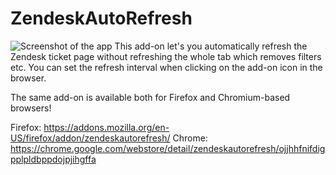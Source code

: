# ZendeskAutoRefresh
![Screenshot of the app](https://addons.mozilla.org/user-media/previews/full/286/286657.png?modified=1692806091)
This add-on let's you automatically refresh the Zendesk ticket page without refreshing the whole tab which removes filters etc.
You can set the refresh interval when clicking on the add-on icon in the browser.

The same add-on is available both for Firefox and Chromium-based browsers!

Firefox: https://addons.mozilla.org/en-US/firefox/addon/zendeskautorefresh/
Chrome: https://chrome.google.com/webstore/detail/zendeskautorefresh/ojjhhfnifdigpplpldbppdojpjihgffa
